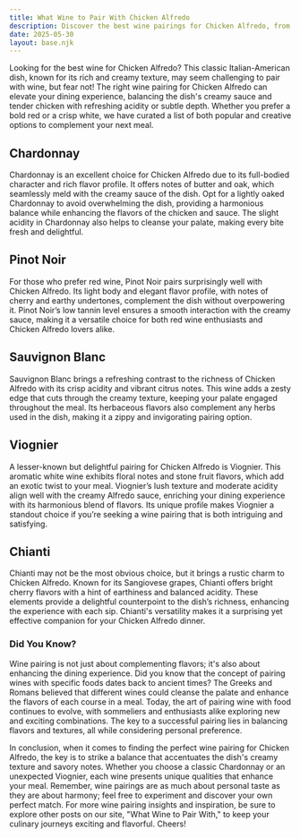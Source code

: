 ```yaml
---
title: What Wine to Pair With Chicken Alfredo
description: Discover the best wine pairings for Chicken Alfredo, from bold reds to crisp whites.
date: 2025-05-30
layout: base.njk
---
```


Looking for the best wine for Chicken Alfredo? This classic Italian-American dish, known for its rich and creamy texture, may seem challenging to pair with wine, but fear not! The right wine pairing for Chicken Alfredo can elevate your dining experience, balancing the dish's creamy sauce and tender chicken with refreshing acidity or subtle depth. Whether you prefer a bold red or a crisp white, we have curated a list of both popular and creative options to complement your next meal.

## Chardonnay

Chardonnay is an excellent choice for Chicken Alfredo due to its full-bodied character and rich flavor profile. It offers notes of butter and oak, which seamlessly meld with the creamy sauce of the dish. Opt for a lightly oaked Chardonnay to avoid overwhelming the dish, providing a harmonious balance while enhancing the flavors of the chicken and sauce. The slight acidity in Chardonnay also helps to cleanse your palate, making every bite fresh and delightful.

## Pinot Noir

For those who prefer red wine, Pinot Noir pairs surprisingly well with Chicken Alfredo. Its light body and elegant flavor profile, with notes of cherry and earthy undertones, complement the dish without overpowering it. Pinot Noir’s low tannin level ensures a smooth interaction with the creamy sauce, making it a versatile choice for both red wine enthusiasts and Chicken Alfredo lovers alike.

## Sauvignon Blanc

Sauvignon Blanc brings a refreshing contrast to the richness of Chicken Alfredo with its crisp acidity and vibrant citrus notes. This wine adds a zesty edge that cuts through the creamy texture, keeping your palate engaged throughout the meal. Its herbaceous flavors also complement any herbs used in the dish, making it a zippy and invigorating pairing option.

## Viognier

A lesser-known but delightful pairing for Chicken Alfredo is Viognier. This aromatic white wine exhibits floral notes and stone fruit flavors, which add an exotic twist to your meal. Viognier’s lush texture and moderate acidity align well with the creamy Alfredo sauce, enriching your dining experience with its harmonious blend of flavors. Its unique profile makes Viognier a standout choice if you’re seeking a wine pairing that is both intriguing and satisfying.

## Chianti

Chianti may not be the most obvious choice, but it brings a rustic charm to Chicken Alfredo. Known for its Sangiovese grapes, Chianti offers bright cherry flavors with a hint of earthiness and balanced acidity. These elements provide a delightful counterpoint to the dish’s richness, enhancing the experience with each sip. Chianti's versatility makes it a surprising yet effective companion for your Chicken Alfredo dinner.

### Did You Know?

Wine pairing is not just about complementing flavors; it's also about enhancing the dining experience. Did you know that the concept of pairing wines with specific foods dates back to ancient times? The Greeks and Romans believed that different wines could cleanse the palate and enhance the flavors of each course in a meal. Today, the art of pairing wine with food continues to evolve, with sommeliers and enthusiasts alike exploring new and exciting combinations. The key to a successful pairing lies in balancing flavors and textures, all while considering personal preference.

In conclusion, when it comes to finding the perfect wine pairing for Chicken Alfredo, the key is to strike a balance that accentuates the dish's creamy texture and savory notes. Whether you choose a classic Chardonnay or an unexpected Viognier, each wine presents unique qualities that enhance your meal. Remember, wine pairings are as much about personal taste as they are about harmony; feel free to experiment and discover your own perfect match. For more wine pairing insights and inspiration, be sure to explore other posts on our site, "What Wine to Pair With," to keep your culinary journeys exciting and flavorful. Cheers!